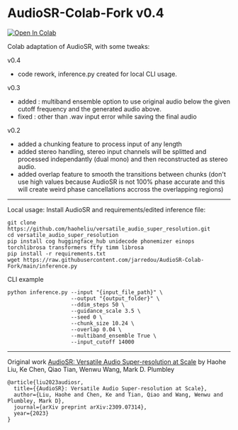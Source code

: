 # AudioSR-Colab-Fork v0.4

[![Open In Colab](https://colab.research.google.com/assets/colab-badge.svg)](https://colab.research.google.com/github/jarredou/AudioSR-Colab-Fork/blob/main/AudioSR_Colab_Fork.ipynb)

Colab adaptation of AudioSR, with some tweaks:

v0.4
- code rework, inference.py created for local CLI usage.

v0.3
- added : multiband ensemble option to use original audio below the given cutoff frequency and the generated audio above.
- fixed : other than .wav input error while saving the final audio

v0.2
- added a chunking feature to process input of any length
- added stereo handling, stereo input channels will be splitted and processed independantly (dual mono) and then reconstructed as stereo audio.
- added overlap feature to smooth the transitions between chunks (don't use high values because AudioSR is not 100% phase accurate and this will create weird phase cancellations accross the overlapping regions)

---
Local usage:
Install AudioSR and requirements/edited inference file:
```
git clone https://github.com/haoheliu/versatile_audio_super_resolution.git
cd versatile_audio_super_resolution
pip install cog huggingface_hub unidecode phonemizer einops torchlibrosa transformers ftfy timm librosa
pip install -r requirements.txt
wget https://raw.githubusercontent.com/jarredou/AudioSR-Colab-Fork/main/inference.py
```
CLI example
```
python inference.py --input "{input_file_path}" \
                    --output "{output_folder}" \
                    --ddim_steps 50 \
                    --guidance_scale 3.5 \
                    --seed 0 \
                    --chunk_size 10.24 \
                    --overlap 0.04 \
                    --multiband_ensemble True \
                    --input_cutoff 14000
```

---

Original work [AudioSR: Versatile Audio Super-resolution at Scale](https://github.com/haoheliu/versatile_audio_super_resolution) by Haohe Liu, Ke Chen, Qiao Tian, Wenwu Wang, Mark D. Plumbley
```
@article{liu2023audiosr,
  title={{AudioSR}: Versatile Audio Super-resolution at Scale},
  author={Liu, Haohe and Chen, Ke and Tian, Qiao and Wang, Wenwu and Plumbley, Mark D},
  journal={arXiv preprint arXiv:2309.07314},
  year={2023}
}
```
